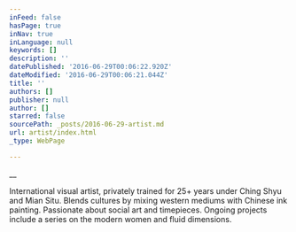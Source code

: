 ```yaml
---
inFeed: false
hasPage: true
inNav: true
inLanguage: null
keywords: []
description: ''
datePublished: '2016-06-29T00:06:22.920Z'
dateModified: '2016-06-29T00:06:21.044Z'
title: ''
authors: []
publisher: null
author: []
starred: false
sourcePath: _posts/2016-06-29-artist.md
url: artist/index.html
_type: WebPage

---
```

__

International visual artist, privately trained for 25+ years under Ching Shyu and Mian Situ. Blends cultures by mixing western mediums with Chinese ink painting. Passionate about social art and timepieces. Ongoing projects include a series on the modern women and fluid dimensions.